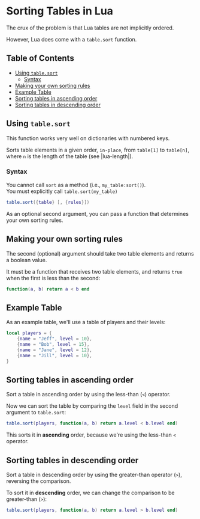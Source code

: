 
# Sorting Tables in Lua

The crux of the problem is that Lua tables are not implicitly ordered.

However, Lua does come with a `table.sort` function.


## Table of Contents
* [Using `table.sort`](#using-table.sort) 
    * [Syntax](#syntax) 
* [Making your own sorting rules](#making-your-own-sorting-rules) 
* [Example Table](#example-table) 
* [Sorting tables in ascending order](#sorting-tables-in-ascending-order) 
* [Sorting tables in descending order](#sorting-tables-in-descending-order) 


## Using `table.sort`

This function works very well on dictionaries with numbered keys.  

Sorts table elements in a given order, `in-place`, from `table[1]` to
`table[n]`, where `n` is the length of the table (see |lua-length|).

### Syntax

You cannot call `sort` as a method (i.e., `my_table:sort()`).  
You must explicitly call `table.sort(my_table)`

```lua
table.sort({table} [, {rules}])
```

As an optional second argument, you can pass a function that determines your own sorting rules.  

## Making your own sorting rules

The second (optional) argument should take two table elements and returns a boolean value.

It must be a function that receives two table elements, and returns `true` when
the first is less than the second:
```lua
function(a, b) return a < b end
```

## Example Table
As an example table, we'll use a table of players and their levels:
```lua
local players = {
    {name = "Jeff", level = 10},
    {name = "Bob", level = 15},
    {name = "Jane", level = 12},
    {name = "Jill", level = 10},
}
```

## Sorting tables in ascending order
Sort a table in ascending order by using the less-than (`<`) operator.  

Now we can sort the table by comparing the `level` field in the 
second argument to `table.sort`:
```lua
table.sort(players, function(a, b) return a.level < b.level end)
```
This sorts it in **ascending** order, because we're using the less-than `<` operator.


## Sorting tables in descending order
Sort a table in descending order by using the greater-than operator (`>`), 
reversing the comparison.

To sort it in **descending** order, we can change the comparison to be greater-than (`>`):
```lua
table.sort(players, function(a, b) return a.level > b.level end)
```




